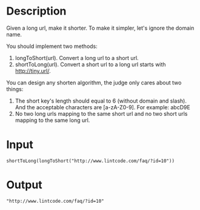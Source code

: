 # Description

Given a long url, make it shorter. To make it simpler, let's ignore the domain name.

You should implement two methods:

1. longToShort(url). Convert a long url to a short url.
2. shortToLong(url). Convert a short url to a long url starts with http://tiny.url/.

You can design any shorten algorithm, the judge only cares about two things:

1. The short key's length should equal to 6 (without domain and slash). And the acceptable characters are [a-zA-Z0-9]. For example: abcD9E
2. No two long urls mapping to the same short url and no two short urls mapping to the same long url.

# Input

```
shortToLong(longToShort("http://www.lintcode.com/faq/?id=10"))
```

# Output

```
"http://www.lintcode.com/faq/?id=10"
```
